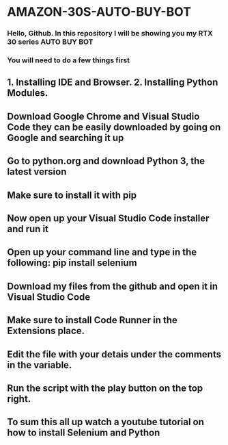 # AMAZON-30S-AUTO-BUY-BOT

### Hello, Github. In this repository I will be showing you my RTX 30 series AUTO BUY BOT

### You will need to do a few things first

## 1. Installing IDE and Browser. 2. Installing Python Modules. 

## Download Google Chrome and Visual Studio Code they can be easily downloaded by going on Google and searching it up
## Go to python.org and download Python 3, the latest version
## Make sure to install it with pip
## Now open up your Visual Studio Code installer and run it
## Open up your command line and type in the following: pip install selenium
## Download my files from the github and open it in Visual Studio Code
## Make sure to install Code Runner in the Extensions place.
## Edit the file with your detais under the comments in the variable. 
## Run the script with the play button on the top right.
## To sum this all up watch a youtube tutorial on how to install Selenium and Python